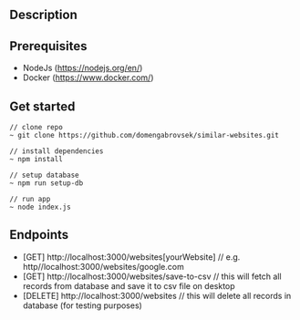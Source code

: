 ## Description



## Prerequisites

- NodeJs (<https://nodejs.org/en/>)
- Docker (<https://www.docker.com/>)

## Get started

```
// clone repo
~ git clone https://github.com/domengabrovsek/similar-websites.git

// install dependencies
~ npm install 

// setup database
~ npm run setup-db 

// run app
~ node index.js
```

## Endpoints

- [GET] http://localhost:3000/websites[yourWebsite] // e.g. http//localhost:3000/websites/google.com
- [GET] http://localhost:3000/websites/save-to-csv // this will fetch all records from database and save it to csv file on desktop
- [DELETE] http://localhost:3000/websites // this will delete all records in database (for testing purposes)
